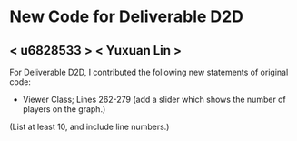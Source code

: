 # New Code for Deliverable D2D

## < u6828533 > < Yuxuan Lin >

For Deliverable D2D, I contributed the following new statements of original code:

- Viewer Class; Lines 262-279 (add a slider which shows the number of players on the graph.)

(List at least 10, and include line numbers.)
